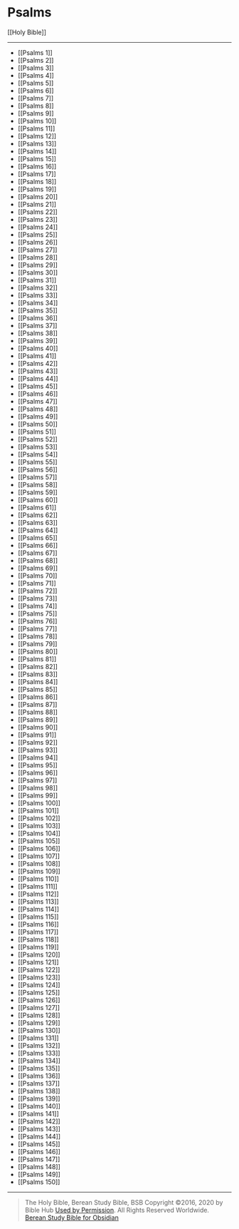 # Psalms

[[Holy Bible]]

---

- [[Psalms 1]]
- [[Psalms 2]]
- [[Psalms 3]]
- [[Psalms 4]]
- [[Psalms 5]]
- [[Psalms 6]]
- [[Psalms 7]]
- [[Psalms 8]]
- [[Psalms 9]]
- [[Psalms 10]]
- [[Psalms 11]]
- [[Psalms 12]]
- [[Psalms 13]]
- [[Psalms 14]]
- [[Psalms 15]]
- [[Psalms 16]]
- [[Psalms 17]]
- [[Psalms 18]]
- [[Psalms 19]]
- [[Psalms 20]]
- [[Psalms 21]]
- [[Psalms 22]]
- [[Psalms 23]]
- [[Psalms 24]]
- [[Psalms 25]]
- [[Psalms 26]]
- [[Psalms 27]]
- [[Psalms 28]]
- [[Psalms 29]]
- [[Psalms 30]]
- [[Psalms 31]]
- [[Psalms 32]]
- [[Psalms 33]]
- [[Psalms 34]]
- [[Psalms 35]]
- [[Psalms 36]]
- [[Psalms 37]]
- [[Psalms 38]]
- [[Psalms 39]]
- [[Psalms 40]]
- [[Psalms 41]]
- [[Psalms 42]]
- [[Psalms 43]]
- [[Psalms 44]]
- [[Psalms 45]]
- [[Psalms 46]]
- [[Psalms 47]]
- [[Psalms 48]]
- [[Psalms 49]]
- [[Psalms 50]]
- [[Psalms 51]]
- [[Psalms 52]]
- [[Psalms 53]]
- [[Psalms 54]]
- [[Psalms 55]]
- [[Psalms 56]]
- [[Psalms 57]]
- [[Psalms 58]]
- [[Psalms 59]]
- [[Psalms 60]]
- [[Psalms 61]]
- [[Psalms 62]]
- [[Psalms 63]]
- [[Psalms 64]]
- [[Psalms 65]]
- [[Psalms 66]]
- [[Psalms 67]]
- [[Psalms 68]]
- [[Psalms 69]]
- [[Psalms 70]]
- [[Psalms 71]]
- [[Psalms 72]]
- [[Psalms 73]]
- [[Psalms 74]]
- [[Psalms 75]]
- [[Psalms 76]]
- [[Psalms 77]]
- [[Psalms 78]]
- [[Psalms 79]]
- [[Psalms 80]]
- [[Psalms 81]]
- [[Psalms 82]]
- [[Psalms 83]]
- [[Psalms 84]]
- [[Psalms 85]]
- [[Psalms 86]]
- [[Psalms 87]]
- [[Psalms 88]]
- [[Psalms 89]]
- [[Psalms 90]]
- [[Psalms 91]]
- [[Psalms 92]]
- [[Psalms 93]]
- [[Psalms 94]]
- [[Psalms 95]]
- [[Psalms 96]]
- [[Psalms 97]]
- [[Psalms 98]]
- [[Psalms 99]]
- [[Psalms 100]]
- [[Psalms 101]]
- [[Psalms 102]]
- [[Psalms 103]]
- [[Psalms 104]]
- [[Psalms 105]]
- [[Psalms 106]]
- [[Psalms 107]]
- [[Psalms 108]]
- [[Psalms 109]]
- [[Psalms 110]]
- [[Psalms 111]]
- [[Psalms 112]]
- [[Psalms 113]]
- [[Psalms 114]]
- [[Psalms 115]]
- [[Psalms 116]]
- [[Psalms 117]]
- [[Psalms 118]]
- [[Psalms 119]]
- [[Psalms 120]]
- [[Psalms 121]]
- [[Psalms 122]]
- [[Psalms 123]]
- [[Psalms 124]]
- [[Psalms 125]]
- [[Psalms 126]]
- [[Psalms 127]]
- [[Psalms 128]]
- [[Psalms 129]]
- [[Psalms 130]]
- [[Psalms 131]]
- [[Psalms 132]]
- [[Psalms 133]]
- [[Psalms 134]]
- [[Psalms 135]]
- [[Psalms 136]]
- [[Psalms 137]]
- [[Psalms 138]]
- [[Psalms 139]]
- [[Psalms 140]]
- [[Psalms 141]]
- [[Psalms 142]]
- [[Psalms 143]]
- [[Psalms 144]]
- [[Psalms 145]]
- [[Psalms 146]]
- [[Psalms 147]]
- [[Psalms 148]]
- [[Psalms 149]]
- [[Psalms 150]]

---

> The Holy Bible, Berean Study Bible, BSB
> Copyright &copy;2016, 2020 by Bible Hub
> [Used by Permission](https://berean.bible/terms.htm). All Rights Reserved Worldwide.
> [Berean Study Bible for Obsidian](https://github.com/gapmiss/berean-study-bible-for-obsidian)</small>

